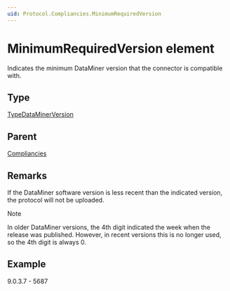 ```yaml
---
uid: Protocol.Compliancies.MinimumRequiredVersion
---
```


# MinimumRequiredVersion element

<!-- RN 12958, RN 13008, RN 13202 -->

Indicates the minimum DataMiner version that the connector is compatible with.

## Type

[TypeDataMinerVersion](xref:Protocol-TypeDataMinerVersion)

## Parent

[Compliancies](xref:Protocol.Compliancies)

## Remarks

If the DataMiner software version is less recent than the indicated version, the protocol will not be uploaded.

> [!NOTE]
> In older DataMiner versions, the 4th digit indicated the week when the release was published. However, in recent versions this is no longer used, so the 4th digit is always 0.

## Example

9.0.3.7 - 5687
